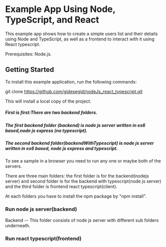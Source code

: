 # Example App Using Node, TypeScript, and React
This example app shows how to create a simple users list and their details  using Node and TypeScript, as well as a frontend to interact with it using React typescript.

Prerequisites: Node.js.

## Getting Started
To install this example application, run the following commands:

git clone https://github.com/gidesegid/nodeJs_react_typescript.git

This will install a local copy of the project. 

##### First is first:There are two backend folders.
##### The first backend folder (backend) is node js server written in es6 based,node js express (no typescript).
##### The second backend folder(backendWithTypescript) is node js server written in es6 based, node js express and typescript.

To see a sample in a browser you need to run any one or maybe both of the servers.

There are three main folders: the first folder is for the backend(nodejs server) and second folder is for the backend with typescript(node js server) and the third folder is  frontend react typescript(client).

At each folders you have to install the npm package by "npm install".

### Run node js server(backend)
 Backend -- This folder consists of node js server with different sub folders underneath.

### Run react typescript(frontend)


